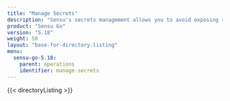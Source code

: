 ```yaml
---
title: "Manage Secrets"
description: "Sensu's secrets management allows you to avoid exposing secrets like usernames and passwords in your Sensu configuration."
product: "Sensu Go"
version: "5.18"
weight: 50
layout: "base-for-directory-listing"
menu:
  sensu-go-5.18:
    parent: operations
    identifier: manage-secrets
---
```


{{< directoryListing >}}
